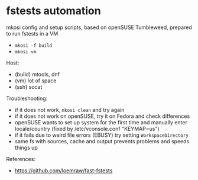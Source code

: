fstests automation
==================

mkosi config and setup scripts, based on openSUSE Tumbleweed, prepared
to run fstests in a VM

- `mkosi -f build`
- `mkosi vm`

Host:

- (build) mtools, dnf
- (vm) lot of space
- (ssh) socat

Troubleshooting:

- if it does not work, `mkosi clean` and try again
- if it does not work on openSUSE, try it on Fedora and check differences
- openSUSE wants to set up system for the first time and manually enter locale/country
  (fixed by /etc/vconsole.conf "KEYMAP=us")
- if it fails due to weird file errors (EBUSY) try setting `WorkspaceDirectory`
- same fs with sources, cache and output prevents problems and speeds things up

References:

- https://github.com/loemraw/fast-fstests
